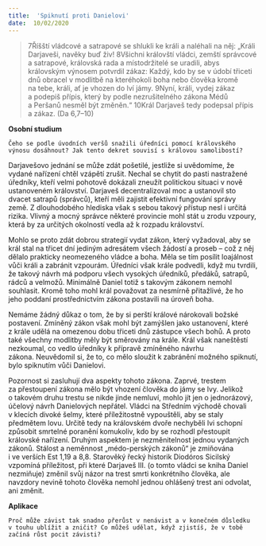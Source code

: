 ```yaml
---
title:  'Spiknutí proti Danielovi'
date:  10/02/2020
---
```


> <p></p>
> 7Říšští vládcové a satrapové se shlukli ke králi a naléhali na něj: „Králi Darjaveši, navěky buď živ! 8Všichni královští vládci, zemští správcové a satrapové, královská rada a místodržitelé se uradili, abys královským výnosem potvrdil zákaz: Každý, kdo by se v údobí třiceti dnů obracel v modlitbě na kteréhokoli boha nebo člověka kromě na tebe, králi, ať je vhozen do lví jámy. 9Nyní, králi, vydej zákaz a podepiš přípis, který by podle nezrušitelného zákona Médů a Peršanů nesměl být změněn.“ 10Král Darjaveš tedy podepsal přípis a zákaz. (Da 6,7–10)

**Osobní studium**

`Čeho se podle úvodních veršů snažili úředníci pomocí královského výnosu dosáhnout? Jak tento dekret souvisí s královou samolibostí?`

Darjavešovo jednání se může zdát pošetilé, jestliže si uvědomíme, že vydané nařízení chtěl vzápětí zrušit. Nechal se chytit do pasti nastražené úředníky, kteří velmi pohotově dokázali zneužít politickou situaci v nově ustanoveném království. Darjaveš decentralizoval moc a ustanovil sto dvacet satrapů (správců), kteří měli zajistit efektivní fungování správy země. Z dlouhodobého hlediska však s sebou takový přístup nesl i určitá rizika. Vlivný a mocný správce některé provincie mohl stát u zrodu vzpoury, která by za určitých okolností vedla až k rozpadu království.

Mohlo se proto zdát dobrou strategií vydat zákon, který vyžadoval, aby se král stal na třicet dní jediným adresátem všech žádostí a proseb – což z něj dělalo prakticky neomezeného vládce a boha. Měla se tím posílit loajálnost vůči králi a zabránit vzpourám. Úředníci však krále podvedli, když mu tvrdili, že takový návrh má podporu všech vysokých úředníků, předáků, satrapů, rádců a velmožů. Minimálně Daniel totiž s takovým zákonem nemohl souhlasit. Kromě toho mohl král považovat za nesmírně přitažlivé, že ho jeho poddaní prostřednictvím zákona postavili na úroveň boha.

Nemáme žádný důkaz o tom, že by si perští králové nárokovali božské postavení. Zmíněný zákon však mohl být zamýšlen jako ustanovení, které z krále udělá na omezenou dobu třiceti dnů zástupce všech bohů. A proto také všechny modlitby měly být směrovány na krále. Král však naneštěstí nezkoumal, co vedlo úředníky k přípravě zmíněného návrhu zákona. Neuvědomil si, že to, co mělo sloužit k zabránění možného spiknutí, bylo spiknutím vůči Danielovi.

Pozornost si zasluhují dva aspekty tohoto zákona. Zaprvé, trestem za přestoupení zákona mělo být vhození člověka do jámy se lvy. Jelikož o takovém druhu trestu se nikde jinde nemluví, mohlo jít jen o jednorázový, účelový návrh Danielových nepřátel. Vládci na Středním východě chovali v klecích divoké šelmy, které příležitostně vypouštěli, aby se staly předmětem lovu. Určitě tedy na královském dvoře nechyběli lvi schopní způsobit smrtelné poranění komukoliv, kdo by se rozhodl přestoupit královské nařízení. Druhým aspektem je nezměnitelnost jednou vydaných zákonů. Stálost a neměnnost „médo-perských zákonů“ je zmiňována i ve verších Est 1,19 a 8,8. Starověký řecký historik Diodóros Sicilský vzpomíná příležitost, při které Darjaveš III. (o tomto vládci se kniha Daniel nezmiňuje) změnil svůj názor na trest smrti konkrétního člověka, ale navzdory nevině tohoto člověka nemohl jednou ohlášený trest ani odvolat, ani změnit.

**Aplikace**

`Proč může závist tak snadno přerůst v nenávist a v konečném důsledku v touhu ublížit a zničit? Co můžeš udělat, když zjistíš, že v tobě začíná růst pocit závisti?`